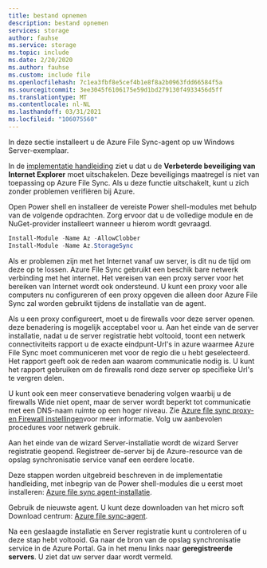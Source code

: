 ```yaml
---
title: bestand opnemen
description: bestand opnemen
services: storage
author: fauhse
ms.service: storage
ms.topic: include
ms.date: 2/20/2020
ms.author: fauhse
ms.custom: include file
ms.openlocfilehash: 7c1ea3fbf8e5cef4b1e8f8a2b0963fdd66584f5a
ms.sourcegitcommit: 3ee3045f6106175e59d1bd279130f4933456d5ff
ms.translationtype: MT
ms.contentlocale: nl-NL
ms.lasthandoff: 03/31/2021
ms.locfileid: "106075560"
---
```

In deze sectie installeert u de Azure File Sync-agent op uw Windows Server-exemplaar.

In de [implementatie handleiding](../articles/storage/files/storage-sync-files-deployment-guide.md) ziet u dat u de **Verbeterde beveiliging van Internet Explorer** moet uitschakelen. Deze beveiligings maatregel is niet van toepassing op Azure File Sync. Als u deze functie uitschakelt, kunt u zich zonder problemen verifiëren bij Azure.

Open Power shell en installeer de vereiste Power shell-modules met behulp van de volgende opdrachten. Zorg ervoor dat u de volledige module en de NuGet-provider installeert wanneer u hierom wordt gevraagd.

```powershell
Install-Module -Name Az -AllowClobber
Install-Module -Name Az.StorageSync
```

Als er problemen zijn met het Internet vanaf uw server, is dit nu de tijd om deze op te lossen. Azure File Sync gebruikt een beschik bare netwerk verbinding met het internet. Het vereisen van een proxy server voor het bereiken van Internet wordt ook ondersteund. U kunt een proxy voor alle computers nu configureren of een proxy opgeven die alleen door Azure File Sync zal worden gebruikt tijdens de installatie van de agent.

Als u een proxy configureert, moet u de firewalls voor deze server openen. deze benadering is mogelijk acceptabel voor u. Aan het einde van de server installatie, nadat u de server registratie hebt voltooid, toont een netwerk connectiviteits rapport u de exacte eindpunt-Url's in azure waarmee Azure File Sync moet communiceren met voor de regio die u hebt geselecteerd. Het rapport geeft ook de reden aan waarom communicatie nodig is. U kunt het rapport gebruiken om de firewalls rond deze server op specifieke Url's te vergren delen.

U kunt ook een meer conservatieve benadering volgen waarbij u de firewalls Wide niet opent, maar de server wordt beperkt tot communicatie met een DNS-naam ruimte op een hoger niveau. Zie [Azure file sync proxy-en Firewall instellingen](../articles/storage/files/storage-sync-files-firewall-and-proxy.md)voor meer informatie. Volg uw aanbevolen procedures voor netwerk gebruik.

Aan het einde van de wizard Server-installatie wordt de wizard Server registratie geopend. Registreer de-server bij de Azure-resource van de opslag synchronisatie service vanaf een eerdere locatie.

Deze stappen worden uitgebreid beschreven in de implementatie handleiding, met inbegrip van de Power shell-modules die u eerst moet installeren: [Azure file sync agent-installatie](../articles/storage/files/storage-sync-files-deployment-guide.md).

Gebruik de nieuwste agent. U kunt deze downloaden van het micro soft Download centrum: [Azure file sync-agent](https://aka.ms/AFS/agent "Downloaden van Azure File Sync-agent").

Na een geslaagde installatie en Server registratie kunt u controleren of u deze stap hebt voltooid. Ga naar de bron van de opslag synchronisatie service in de Azure Portal. Ga in het menu links naar **geregistreerde servers**. U ziet dat uw server daar wordt vermeld.
